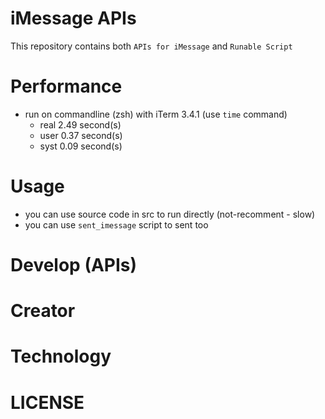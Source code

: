 # iMessage APIs 
This repository contains both `APIs for iMessage` and `Runable Script`

# Performance
- run on commandline (zsh) with iTerm 3.4.1 (use `time` command)
    - real 2.49 second(s)
    - user 0.37 second(s)
    - syst 0.09 second(s)

# Usage
- you can use source code in src to run directly (not-recomment - slow)
- you can use `sent_imessage` script to sent too

# Develop (APIs)

# Creator

# Technology

# LICENSE
